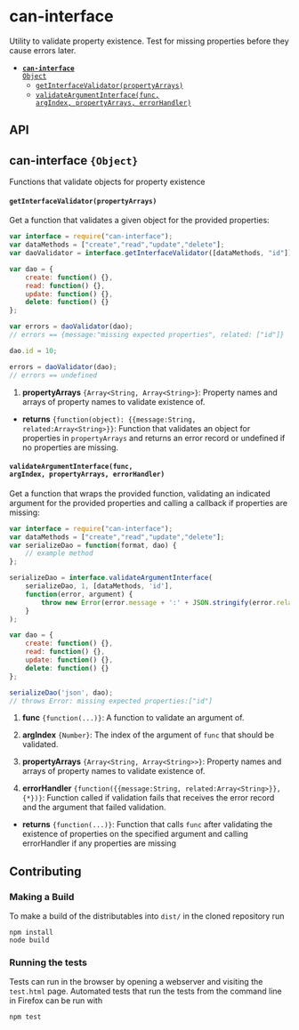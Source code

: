 # can-interface

Utility to validate property existence.  Test for missing properties before they cause errors later.

- <code>[__can-interface__ Object](#caninterfaceobject)</code>
  - <code>[getInterfaceValidator(propertyArrays)](#getinterfacevalidatorpropertyarrays)</code>
  - <code>[validateArgumentInterface(func, argIndex, propertyArrays, errorHandler)](#validateargumentinterfacefunc-argindex-propertyarrays-callback)</code>

## API

## can-interface `{Object}`

Functions that validate objects for property existence

#### <code>__getInterfaceValidator(propertyArrays)__</code>

Get a function that validates a given object for the provided properties:

```js
var interface = require("can-interface");
var dataMethods = ["create","read","update","delete"];
var daoValidator = interface.getInterfaceValidator([dataMethods, "id"]);

var dao = {
    create: function() {},
    read: function() {},
    update: function() {},
    delete: function() {}
};

var errors = daoValidator(dao);
// errors == {message:"missing expected properties", related: ["id"]}

dao.id = 10;

errors = daoValidator(dao);
// errors == undefined
```

1. __propertyArrays__ `{Array<String, Array<String>}`:
  Property names and arrays of property names to validate existence of.

- __returns__ `{function(object): {{message:String, related:Array<String>}}`:
  Function that validates an object for properties in `propertyArrays` and returns an error record or undefined if no properties are missing.


#### <code>validateArgumentInterface(func, argIndex, propertyArrays, errorHandler)</code>

Get a function that wraps the provided function, validating an indicated argument for the provided
properties and calling a callback if properties are missing:

```js
var interface = require("can-interface");
var dataMethods = ["create","read","update","delete"];
var serializeDao = function(format, dao) {
    // example method
};

serializeDao = interface.validateArgumentInterface(
    serializeDao, 1, [dataMethods, 'id'],
    function(error, argument) {
        throw new Error(error.message + ':' + JSON.stringify(error.related));
    }
);

var dao = {
    create: function() {},
    read: function() {},
    update: function() {},
    delete: function() {}
};

serializeDao('json', dao);
// throws Error: missing expected properties:["id"]
```

1. __func__ `{function(...)}`:
  A function to validate an argument of.

2. __argIndex__ `{Number}`:
  The index of the argument of `func` that should be validated.

3. __propertyArrays__ `{Array<String, Array<String>>}`:
  Property names and arrays of property names to validate existence of.

4. __errorHandler__ `{function({{message:String, related:Array<String>}}, {*})}`:
  Function called if validation fails that receives the error record and the argument that failed validation.

- __returns__ `{function(...)}`:
  Function that calls `func` after validating the existence of properties on the specified argument and calling
  errorHandler if any properties are missing

## Contributing

### Making a Build

To make a build of the distributables into `dist/` in the cloned repository run
```
npm install
node build
```

### Running the tests

Tests can run in the browser by opening a webserver and visiting the `test.html` page.
Automated tests that run the tests from the command line in Firefox can be run with

```
npm test
```